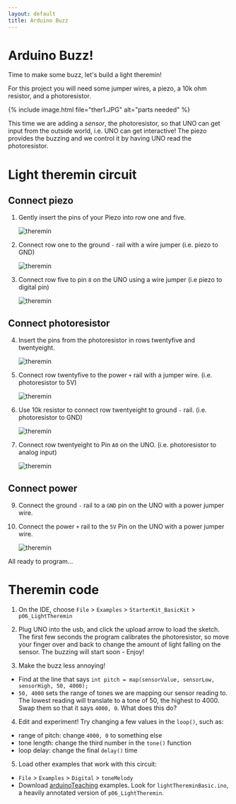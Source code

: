 ```yaml
---
layout: default
title: Arduino Buzz
---
```


# Arduino Buzz!

Time to make some buzz, let's build a light theremin!

For this project you will need some jumper wires, a piezo, a 10k ohm resistor, and a photoresistor. 

{% include image.html file="ther1.JPG" alt="parts needed" %}

This time we are adding a *sensor*, the photoresistor, so that UNO can get input from the outside world, i.e. UNO can get interactive! The piezo provides the buzzing and we control it by having UNO read the photoresistor.

# Light theremin circuit 

## Connect piezo 

1. Gently insert the pins of your Piezo into row one and five.

    ![theremin]({{site.url}}/images/ther2.jpg)

2. Connect row one to the ground `-` rail with a wire jumper (i.e. piezo to GND)

    ![theremin]({{site.url}}/images/ther3.jpg)

3. Connect row five to pin `8` on the UNO using a wire jumper (i.e piezo to digital pin)

    ![theremin]({{site.url}}/images/ther4.jpg)

## Connect photoresistor

4. Insert the pins from the photoresistor in rows twentyfive and twentyeight.

    ![theremin]({{site.url}}/images/ther5.jpg)

5. Connect row twentyfive to the power `+` rail with a jumper wire. 
(i.e. photoresistor to 5V)

    ![theremin]({{site.url}}/images/ther6.jpg)

6. Use 10k resistor to connect row twentyeight to ground `-` rail. 
(i.e. photoresistor to GND)

    ![theremin]({{site.url}}/images/ther7.jpg)

7. Connect row twentyeight to Pin `A0` on the UNO. 
(i.e. photoresistor to analog input)

    ![theremin]({{site.url}}/images/ther8.jpg)

## Connect power 

9. Connect the ground `-` rail to a `GND` pin on the UNO with a power jumper wire.

10. Connect the power `+` rail to the `5V` Pin on the UNO with a power jumper wire.

    ![theremin]({{site.url}}/images/ther9.jpg)

All ready to program... 

# Theremin code 

1. On the IDE, choose `File` > `Examples` > `StarterKit_BasicKit` > `p06_LightTheremin`

2. Plug UNO into the usb, and click the upload arrow to load the sketch. The first few seconds the program calibrates the photoresistor, so move your finger over and back to change the amount of light falling on the sensor. The buzzing will start soon - Enjoy!

3. Make the buzz less annoying! 
- Find at the line that says `int pitch = map(sensorValue, sensorLow, sensorHigh, 50, 4000);`
- `50, 4000` sets the range of tones we are mapping our sensor reading to. The lowest reading will translate to a tone of 50, the highest to 4000. Swap them so that it says `4000, 0`. What does this do? 

4. Edit and experiment! Try changing a few values in the `loop()`, such as:
- range of pitch: change `4000, 0` to something else
- tone length: change the third number in the `tone()` function
- loop delay: change the final `delay()` time 

5. Load other examples that work with this circuit:
- `File` > `Examples` > `Digital` > `toneMelody`
- Download [arduinoTeaching](https://github.com/evanwill/arduinoTeaching) examples. Look for `lightThereminBasic.ino`, a heavily annotated version of `p06_LightTheremin`.
